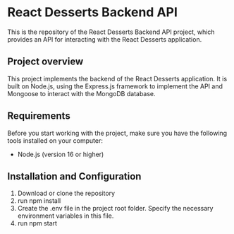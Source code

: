 # React Desserts Backend API

This is the repository of the React Desserts Backend API project, which provides an API for interacting with the React Desserts application.

## Project overview

This project implements the backend of the React Desserts application. It is built on Node.js, using the Express.js framework to implement the API and Mongoose to interact with the MongoDB database.

## Requirements

Before you start working with the project, make sure you have the following tools installed on your computer:

- Node.js (version 16 or higher)

## Installation and Configuration

1. Download or clone the repository
2. run npm install
3. Create the .env file in the project root folder. Specify the necessary environment variables in this file.
4. run npm start
